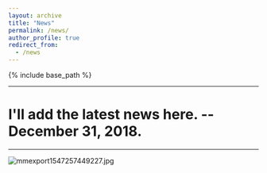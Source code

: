 ```yaml
---
layout: archive
title: "News"
permalink: /news/
author_profile: true
redirect_from:
  - /news
---
```


{% include base_path %}

---
# I'll add the latest news here. --December 31, 2018.
---

![mmexport1547257449227.jpg](https://upload-images.jianshu.io/upload_images/5650380-b1c2e22c93e07415.jpg?imageMogr2/auto-orient/strip%7CimageView2/2/w/1240)
